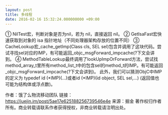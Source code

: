 ```yaml
---
layout: post
title: 多线程
date: 2016-02-16 15:32:24.000000000 +09:00
---
```


① NilTest宏，判断对象是否为nil，若为 nil，直接返回 nil。
② GetIsaFast宏快速获取到对象的 isa 指针地址（不同处理器架构存放的位置不同）
③ CacheLookup宏_cache_getImp(Class cls, SEL sel)包含并调用了这块代码。尝试寻找sel对应的IMP，有可能返回_objc_msgForward_impcache(?下文会讲到。
④ MethodTableLookup最终调用了lookUpImpOrForward方法，尝试找method_array_t里所有method_list_t中的包含sel的method_t的IMP。有可能返回_objc_msgForward_impcache(?下文会讲到)。
此外，我们可以猜测ObjC中IMP的定义为
typedef id (*IMP)(...)或者id (*IMP)(id object, SEL sel,...) (返回值也可能为结构体或浮点数)。

作者：饿了么物流移动团队
链接：https://juejin.im/post/5ae17e625188256739546e4e
来源：掘金
著作权归作者所有。商业转载请联系作者获得授权，非商业转载请注明出处。
